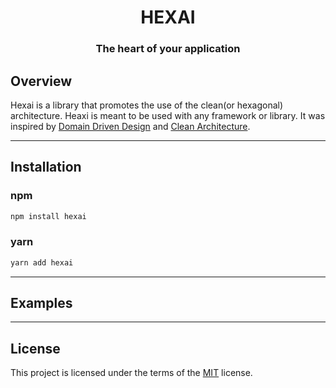 <div align="center">
    <h1 align="center">HEXAI</h1>
    <h3>The heart of your application</h3>
</div>

## Overview

[//]: # "write a better overview, add a diagram"

Hexai is a library that promotes the use of the clean(or hexagonal) architecture.
Heaxi is meant to be used with any framework or library.
It was inspired by [Domain Driven Design](https://en.wikipedia.org/wiki/Domain-driven_design) and [Clean Architecture](https://blog.cleancoder.com/uncle-bob/2012/08/13/the-clean-architecture.html).

---

## Installation

### npm

```bash
npm install hexai
```

### yarn

```bash
yarn add hexai
```

---

## Examples

[//]: # "TODO: Add examples"

---

## License

This project is licensed under the terms of the [MIT](https://github.com/workingdanny911/hexai/blob/master/LICENSE) license.
